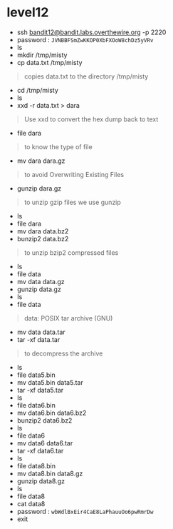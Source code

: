 # level12
- ssh bandit12@bandit.labs.overthewire.org -p 2220
- password : ```JVNBBFSmZwKKOP0XbFXOoW8chDz5yVRv```
- ls
- mkdir /tmp/misty
- cp data.txt /tmp/misty
> copies data.txt to the directory /tmp/misty
- cd /tmp/misty
- ls
- xxd -r data.txt > dara
> Use xxd to convert the hex dump back to text 
- file dara
> to know the type of file 
- mv dara dara.gz
> to avoid Overwriting Existing Files
- gunzip dara.gz
> to unzip gzip files we use gunzip 
- ls
- file dara
- mv dara data.bz2
- bunzip2 data.bz2
> to unzip bzip2 compressed files
- ls
- file data
- mv data data.gz
- gunzip data.gz
- ls
- file data
> data: POSIX tar archive (GNU)
- mv data data.tar
- tar -xf data.tar
> to decompress the archive
- ls
- file data5.bin
- mv data5.bin data5.tar
- tar -xf data5.tar
- ls
- file data6.bin
- mv data6.bin data6.bz2
- bunzip2 data6.bz2
- ls
- file data6
- mv data6 data6.tar
- tar -xf data6.tar
- ls
- file data8.bin
- mv data8.bin data8.gz
- gunzip data8.gz
- ls
- file data8
- cat data8
- password : ```wbWdlBxEir4CaE8LaPhauuOo6pwRmrDw```
- exit
